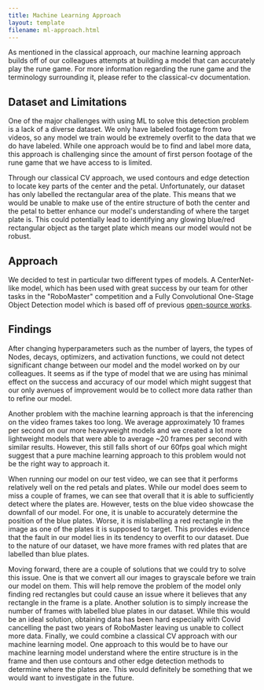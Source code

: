 ```yaml
---
title: Machine Learning Approach
layout: template
filename: ml-approach.html
--- 
```


As mentioned in the classical approach, our machine learning approach builds off of our colleagues
attempts at building a model that can accurately play the rune game. For more information regarding
the rune game and the terminology surrounding it, please refer to the classical-cv documentation.

## Dataset and Limitations
One of the major challenges with using ML to solve this detection problem is a lack of a diverse
dataset. We only have labeled footage from two videos, so any model we train would be extremely
overfit to the data that we do have labeled. While one approach would be to find and label more
data, this approach is challenging since the amount of first person footage of the rune game that we
have access to is limited.

Through our classical CV approach, we used contours and edge detection to locate key parts of the
center and the petal. Unfortunately, our dataset has only labelled the rectangular area of the
plate. This means that we would be unable to make use of the entire structure of both the center and
the petal to better enhance our model's understanding of where the target plate is. This could
potentially lead to identifying any glowing blue/red rectangular object as the target plate which
means our model would not be robust.

## Approach
We decided to test in particular two different types of models. A CenterNet-like model, which has
been used with great success by our team for other tasks in the "RoboMaster" competition and a Fully
Convolutional One-Stage Object Detection model which is based off of previous [open-source
works](https://github.com/tianzhi0549/FCOS).


## Findings
After changing hyperparameters such as the number of layers, the types of Nodes, decays, optimizers,
and activation functions, we could not detect significant change between our model and the model
worked on by our colleagues. It seems as if the type of model that we are using has minimal effect
on the success and accuracy of our model which might suggest that our only avenues of improvement
would be to collect more data rather than to refine our model.

Another problem with the machine learning approach is that the inferencing on the video frames takes
too long. We average approximately 10 frames per second on our more heavyweight models and we
created a lot more lightweight models that were able to average ~20 frames per second with similar
results. However, this still falls short of our 60fps goal which might suggest that a pure machine
learning approach to this problem would not be the right way to approach it.

When running our model on our test video, we can see that it performs relatively well on the red
petals and plates. While our model does seem to miss a couple of frames, we can see that overall
that it is able to sufficiently detect where the plates are. However, tests on the blue video
showcase the downfall of our model. For one, it is unable to accurately determine the position of
the blue plates. Worse, it is mislabelling a red rectangle in the image as one of the plates it is
supposed to target. This provides evidence that the fault in our model lies in its tendency to
overfit to our dataset. Due to the nature of our dataset, we have more frames with red plates that
are labelled than blue plates.

Moving forward, there are a couple of solutions that we could try to solve this issue. One is that
we convert all our images to grayscale before we train our model on them. This will help remove the
problem of the model only finding red rectangles but could cause an issue where it believes that any
rectangle in the frame is a plate. Another solution is to simply increase the number of frames with
labelled blue plates in our dataset. While this would be an ideal solution, obtaining data has been
hard especially with Covid cancelling the past two years of RoboMaster leaving us unable to collect
more data. Finally, we could combine a classical CV approach with our machine learning model. One
approach to this would be to have our machine learning model understand where the entire structure
is in the frame and then use contours and other edge detection methods to determine where the plates
are. This would definitely be something that we would want to investigate in the future.
